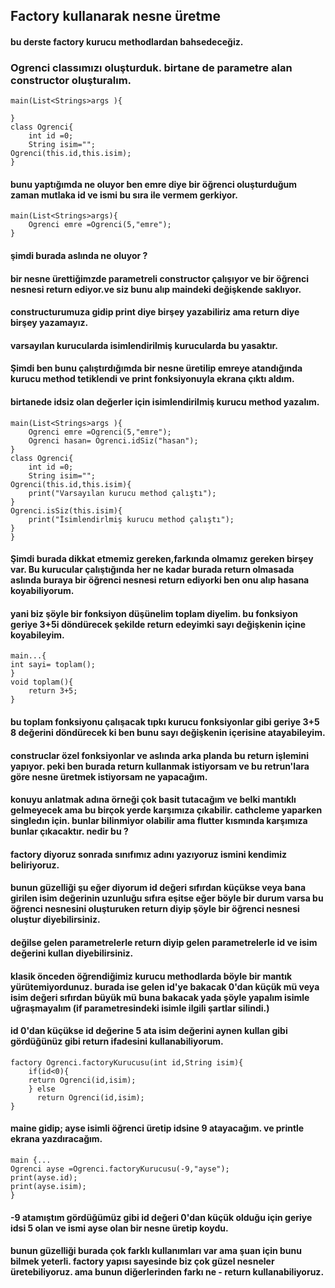 ## Factory kullanarak nesne üretme

#### bu derste factory kurucu methodlardan bahsedeceğiz.
### Ogrenci classımızı oluşturduk. birtane de parametre alan constructor oluşturalım.
```
main(List<Strings>args ){
    
}
class Ogrenci{
    int id =0;
    String isim="";
Ogrenci(this.id,this.isim);
}
```
#### bunu yaptığımda ne oluyor ben emre diye bir öğrenci oluşturduğum zaman mutlaka id ve ismi bu sıra ile vermem gerkiyor.
```
main(List<Strings>args){
    Ogrenci emre =Ogrenci(5,"emre");
}
```

#### şimdi burada aslında ne oluyor ?
#### bir nesne ürettiğimzde parametreli constructor çalışıyor ve bir öğrenci nesnesi return ediyor.ve siz bunu alıp maindeki değişkende saklıyor. 
#### constructurumuza gidip print diye birşey yazabiliriz ama return diye birşey yazamayız.
#### varsayılan kurucularda isimlendirilmiş kurucularda bu yasaktır.
#### Şimdi ben bunu çalıştırdığımda bir nesne üretilip emreye atandığında kurucu method tetiklendi ve print fonksiyonuyla ekrana çıktı aldım.
#### birtanede idsiz olan değerler için isimlendirilmiş kurucu method yazalım.

```
main(List<Strings>args ){
    Ogrenci emre =Ogrenci(5,"emre");
    Ogrenci hasan= Ogrenci.idSiz("hasan");
}
class Ogrenci{
    int id =0;
    String isim="";
Ogrenci(this.id,this.isim){
    print("Varsayılan kurucu method çalıştı");
}
Ogrenci.isSiz(this.isim){
    print("İsimlendirlmiş kurucu method çalıştı");
}
}
```
#### Şimdi burada dikkat etmemiz gereken,farkında olmamız gereken birşey var. Bu kurucular çalıştığında her ne kadar burada return olmasada aslında buraya bir öğrenci nesnesi return ediyorki ben onu alıp hasana koyabiliyorum.
#### yani biz şöyle bir fonksiyon düşünelim toplam diyelim. bu fonksiyon geriye 3+5i döndürecek şekilde return edeyimki sayı değişkenin içine koyabileyim.
```
main...{
int sayi= toplam();
}
void toplam(){
    return 3+5;
}
```
#### bu toplam fonksiyonu çalışacak tıpkı kurucu fonksiyonlar gibi geriye 3+5 8 değerini döndürecek ki ben bunu sayı değişkenin içerisine atayabileyim.
#### construclar özel fonksiyonlar ve aslında arka planda bu return işlemini yapıyor. peki ben burada return kullanmak istiyorsam ve bu retrun'lara göre nesne üretmek istiyorsam ne yapacağım.
#### konuyu anlatmak adına örneği çok basit tutacağım ve belki mantıklı gelmeyecek ama bu birçok yerde karşımıza çıkabilir. cathcleme yaparken singledın için. bunlar bilinmiyor olabilir ama flutter kısmında karşımıza bunlar çıkacaktır. nedir bu ?
#### factory diyoruz sonrada sınıfımız adını yazıyoruz ismini kendimiz beliriyoruz.
#### bunun güzelliği şu eğer diyorum id değeri sıfırdan küçükse veya bana girilen isim değerinin uzunluğu sıfıra eşitse eğer böyle bir durum varsa bu öğrenci nesnesini oluşturuken return diyip şöyle bir öğrenci nesnesi oluştur diyebilirsiniz.
#### değilse gelen parametrelerle return diyip gelen parametrelerle id ve isim değerini kullan diyebilirsiniz.
#### klasik önceden öğrendiğimiz kurucu methodlarda böyle bir mantık yürütemiyordunuz. burada ise gelen id'ye bakacak 0'dan küçük mü veya isim değeri sıfırdan büyük mü buna bakacak yada şöyle yapalım isimle uğraşmayalım (if parametresindeki isimle ilgili şartlar silindi.)
#### id 0'dan küçükse id değerine 5 ata isim değerini aynen kullan gibi gördüğünüz gibi return ifadesini kullanabiliyorum.
```
factory Ogrenci.factoryKurucusu(int id,String isim){
    if(id<0){
    return Ogrenci(id,isim);
    } else
      return Ogrenci(id,isim);
}
```
#### maine gidip; ayse isimli öğrenci üretip idsine 9 atayacağım. ve printle ekrana yazdıracağım.
```
main {... 
Ogrenci ayse =Ogrenci.factoryKurucusu(-9,"ayse");
print(ayse.id);
print(ayse.isim);
}
```
#### -9 atamıştım gördüğümüz gibi id değeri 0'dan küçük olduğu için geriye  idsi 5 olan ve ismi ayse olan bir nesne üretip koydu. 
#### bunun güzelliği burada çok farklı kullanımları var ama şuan için bunu bilmek yeterli. factory yapısı sayesinde biz çok güzel nesneler üretebiliyoruz. ama bunun diğerlerinden farkı ne - return kullanabiliyoruz.
